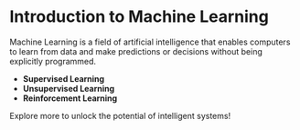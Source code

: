 # Introduction to Machine Learning

Machine Learning is a field of artificial intelligence that enables computers to learn from data and make predictions or decisions without being explicitly programmed.

- **Supervised Learning**
- **Unsupervised Learning**
- **Reinforcement Learning**

Explore more to unlock the potential of intelligent systems!
